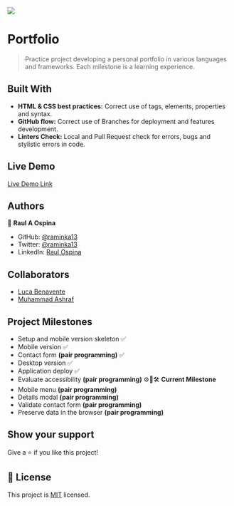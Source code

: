![](https://img.shields.io/badge/Microverse-blueviolet)

# Portfolio
> Practice project developing a personal portfolio in various languages and frameworks. Each milestone is a learning experience.


## Built With

- **HTML & CSS best practices:** Correct use of tags, elements, properties and syntax.
- **GitHub flow:**  Correct use of Branches for deployment and features development.
- **Linters Check:** Local and Pull Request check for errors, bugs and stylistic errors in code.

## Live Demo 

[Live Demo Link](https://raminka13.github.io/M1-Portfolio/)

## Authors

👤 **Raul A Ospina**

- GitHub: [@raminka13](https://github.com/raminka13)
- Twitter: [@raminka13](https://twitter.com/raminka13)
- LinkedIn: [Raul Ospina](http://linkedin.com/in/raul-ospina-83232614)


## Collaborators

- [Luca Benavente](https://github.com/lucabenaventew)
- [Muhammad Ashraf](https://github.com/for-ashraf)


## Project Milestones


- Setup and mobile version skeleton ✅
- Mobile version ✅
- Contact form __(pair programming)__ ✅
- Desktop version ✅
- Application deploy ✅
- Evaluate accessibility __(pair programming)__ ⚙️🔩🛠 **Current Milestone**
- Mobile menu __(pair programming)__
- Details modal __(pair programming)__
- Validate contact form __(pair programming)__
- Preserve data in the browser __(pair programming)__


## Show your support

Give a ⭐️ if you like this project!

## 📝 License

This project is [MIT](./MIT.md) licensed.

